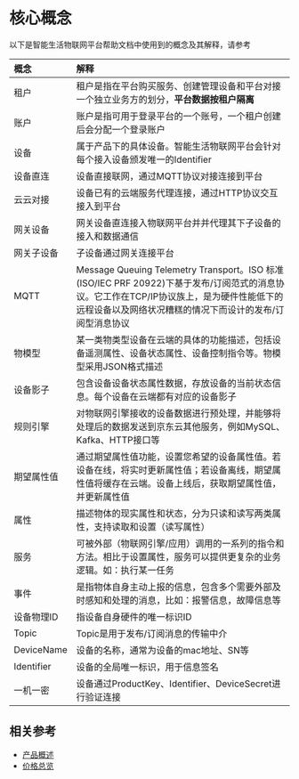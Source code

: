 # 核心概念
以下是智能生活物联网平台帮助文档中使用到的概念及其解释，请参考

| 概念 | 解释 |
| :- | :- |
| 租户 | 租户是指在平台购买服务、创建管理设备和平台对接一个独立业务方的划分，**平台数据按租户隔离** |
| 账户 | 账户是指可用于登录平台的一个账号，一个租户创建后会分配一个登录账户 |
| 设备 | 属于产品下的具体设备。智能生活物联网平台会针对每个接入设备颁发唯一的Identifier |
| 设备直连 | 设备直接联网，通过MQTT协议对接连接到平台 |
| 云云对接 | 设备已有的云端服务代理连接，通过HTTP协议交互接入到平台 |
| 网关设备 | 网关设备直连接入物联网平台并并代理其下子设备的接入和数据通信 |
| 网关子设备 | 子设备通过网关连接平台 |
| MQTT | Message Queuing Telemetry Transport。ISO 标准(ISO/IEC PRF 20922)下基于发布/订阅范式的消息协议。它工作在TCP/IP协议族上，是为硬件性能低下的远程设备以及网络状况糟糕的情况下而设计的发布/订阅型消息协议 |
| 物模型 | 某一类物类型设备在云端的具体的功能描述，包括设备遥测属性、设备状态属性、设备控制指令等。物模型采用JSON格式描述 |
| 设备影子 | 包含设备设备状态属性数据，存放设备的当前状态信息。每个设备在云端都有对应的设备影子 |
| 规则引擎 | 对物联网引擎接收的设备数据进行预处理，并能够将处理后的数据发送到京东云其他服务，例如MySQL、Kafka、HTTP接口等 |
| 期望属性值 | 通过期望属性值功能，设置您希望的设备属性值。若设备在线，将实时更新属性值；若设备离线，期望属性值将缓存在云端。设备上线后，获取期望属性值，并更新属性值 |
| 属性 | 描述物体的现实属性和状态，分为只读和读写两类属性，支持读取和设置（读写属性） |
| 服务 | 可被外部（物联网引擎/应用）调用的一系列的指令和方法。相比于设置属性，服务可以提供更复杂的业务逻辑。如：执行某一任务 |
| 事件 | 是指物体自身主动上报的信息，包含多个需要外部及时感知和处理的消息，比如：报警信息，故障信息等 |
| 设备物理ID | 指设备自身硬件的唯一标识ID |
| Topic | Topic是用于发布/订阅消息的传输中介 |
| DeviceName	| 设备的名称，通常为设备的mac地址、SN等 |
| Identifier	| 设备的全局唯一标识，用于信息签名 |
| 一机一密 | 设备通过ProductKey、Identifier、DeviceSecret进行验证连接 |


## 相关参考

- [产品概述](../Introduction/Product-Overview.md)
- [价格总览](../Pricing/Price-Overview.md)
